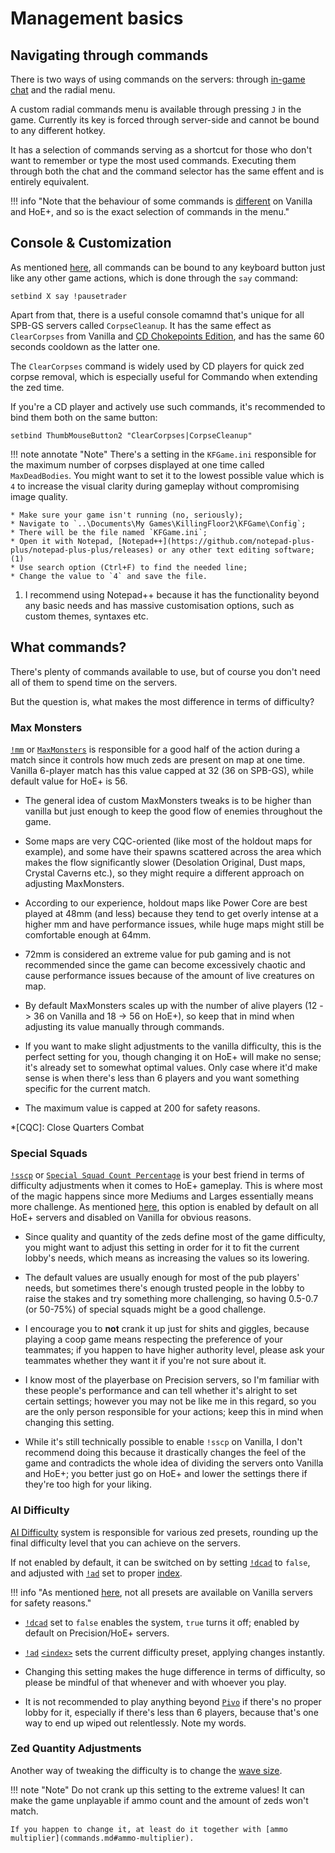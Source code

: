 # Management basics

## Navigating through commands

There is two ways of using commands on the servers: through [in-game chat](commands.md) and the radial menu.

A custom radial commands menu is available through pressing `J` in the game. Currently its key is forced through server-side and cannot be bound to any different hotkey.

It has a selection of commands serving as a shortcut for those who don't want to remember or type the most used commands. Executing them through both the chat and the command selector has the same effent and is entirely equivalent.

!!! info "Note that the behaviour of some commands is [different](authoritylevels.md#authority-levels) on Vanilla and HoE+, and so is the exact selection of commands in the menu."

## Console & Customization

As mentioned [here](commands.md), all commands can be bound to any keyboard button just like any other game actions, which is done through the `say` command:

`setbind X say !pausetrader`

Apart from that, there is a useful console comamnd that's unique for all SPB-GS servers called `CorpseCleanup`. It has the same effect as `ClearCorpses` from Vanilla and [CD Chokepoints Edition](https://steamcommunity.com/sharedfiles/filedetails/?id=2052571175), and has the same 60 seconds cooldown as the latter one.

The `ClearCorpses` command is widely used by CD players for quick zed corpse removal, which is especially useful for Commando when extending the zed time.

If you're a CD player and actively use such commands, it's recommended to bind them both on the same button:

`setbind ThumbMouseButton2 "ClearCorpses|CorpseCleanup"`

!!! note annotate "Note"
    There's a setting in the `KFGame.ini` responsible for the maximum number of corpses displayed at one time called `MaxDeadBodies`. You might want to set it to the lowest possible value which is `4` to increase the visual clarity during gameplay without compromising image quality.
	
    * Make sure your game isn't running (no, seriously);
    * Navigate to `..\Documents\My Games\KillingFloor2\KFGame\Config`;
	* There will be the file named `KFGame.ini`;
	* Open it with Notepad, [Notepad++](https://github.com/notepad-plus-plus/notepad-plus-plus/releases) or any other text editing software; (1)
	* Use search option (Ctrl+F) to find the needed line;
	* Change the value to `4` and save the file.
1.  I recommend using Notepad++ because it has the functionality beyond any basic needs and has massive customisation options, such as custom themes, syntaxes etc.

## What commands?

There's plenty of commands available to use, but of course you don't need all of them to spend time on the servers.

But the question is, what makes the most difference in terms of difficulty?

### Max Monsters

[`!mm`](commands.md#max-monsters) or [`MaxMonsters`](commands.md#max-monsters) is responsible for a good half of the action during a match since it controls how much zeds are present on map at one time.
Vanilla 6-player match has this value capped at 32 (36 on SPB-GS), while default value for HoE+ is 56.

* The general idea of custom MaxMonsters tweaks is to be higher than vanilla but just enough to keep the good flow of enemies throughout the game.
  
* Some maps are very CQC-oriented (like most of the holdout maps for example), and some have their spawns scattered across the area which makes the flow significantly slower (Desolation Original, Dust maps, Crystal Caverns etc.), so they might require a different approach on adjusting MaxMonsters.

* According to our experience, holdout maps like Power Core are best played at 48mm (and less) because they tend to get overly intense at a higher mm and have performance issues, while huge maps might still be comfortable enough at 64mm.

* 72mm is considered an extreme value for pub gaming and is not recommended since the game can become excessively chaotic and cause performance issues because of the amount of live creatures on map.

* By default MaxMonsters scales up with the number of alive players (12 -> 36 on Vanilla and 18 -> 56 on HoE+), so keep that in mind when adjusting its value manually through commands.

* If you want to make slight adjustments to the vanilla difficulty, this is the perfect setting for you, though changing it on HoE+ will make no sense; it's already set to somewhat optimal values. Only case where it'd make sense is when there's less than 6 players and you want something specific for the current match.

* The maximum value is capped at 200 for safety reasons.

*[CQC]: Close Quarters Combat

### Special Squads

[`!sscp`](commands.md#special-squad-count-pct) or [`Special Squad Count Percentage`](commands.md#special-squad-count-pct) is your best friend in terms of difficulty adjustments when it comes to HoE+ gameplay.
This is where most of the magic happens since more Mediums and Larges essentially means more challenge. As mentioned [here](customspawns.md), this option is enabled by default on all HoE+ servers and disabled on Vanilla for obvious reasons.

* Since quality and quantity of the zeds define most of the game difficulty, you might want to adjust this setting in order for it to fit the current lobby's needs, which means as increasing the values so its lowering.

* The default values are usually enough for most of the pub players' needs, but sometimes there's enough trusted people in the lobby to raise the stakes and try something more challenging, so having 0.5-0.7 (or 50-75%) of special squads might be a good challenge.

* I encourage you to __not__ crank it up just for shits and giggles, because playing a coop game means respecting the preference of your teammates; if you happen to have higher authority level, please ask your teammates whether they want it if you're not sure about it.

* I know most of the playerbase on Precision servers, so I'm familiar with these people's performance and can tell whether it's alright to set certain settings; however you may not be like me in this regard, so you are the only person responsible for your actions; keep this in mind when changing this setting.

* While it's still technically possible to enable `!sscp` on Vanilla, I don't recommend doing this because it drastically changes the feel of the game and contradicts the whole idea of dividing the servers onto Vanilla and HoE+; you better just go on HoE+ and lower the settings there if they're too high for your liking.

### AI Difficulty

[AI Difficulty](aidifficulty.md) system is responsible for various zed presets, rounding up the final difficulty level that you can achieve on the servers.

If not enabled by default, it can be switched on by setting [`!dcad`](commands.md#disable-custom-ai-difficulty) to `false`, and adjusted with [`!ad`](commands.md#ai-difficulty) set to proper [index](aidifficulty.md#available-presets).

!!! info "As mentioned [here](aidifficulty.md#available-presets), not all presets are available on Vanilla servers for safety reasons."

* [`!dcad`](commands.md#disable-custom-ai-difficulty) set to `false` enables the system, `true` turns it off; enabled by default on Precision/HoE+ servers.

* [`!ad`](commands.md#ai-difficulty) [`<index>`](aidifficulty.md#available-presets) sets the current difficulty preset, applying changes instantly.

* Changing this setting makes the huge difference in terms of difficulty, so please be mindful of that whenever and with whoever you play.

* It is not recommended to play anything beyond [`Pivo`](aidifficulty.md#ai-difficulty-presets) if there's no proper lobby for it, especially if there's less than 6 players, because that's one way to end up wiped out relentlessly. Note my words.

### Zed Quantity Adjustments

Another way of tweaking the difficulty is to change the [wave size](commands.md#wave-size).

!!! note "Note"
    Do not crank up this setting to the extreme values! It can make the game unplayable if ammo count and the amount of zeds won't match.

	If you happen to change it, at least do it together with [ammo multiplier](commands.md#ammo-multiplier).